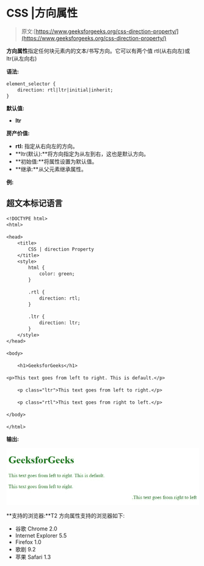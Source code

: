 # CSS |方向属性

> 原文:[https://www.geeksforgeeks.org/css-direction-property/](https://www.geeksforgeeks.org/css-direction-property/)

**方向属性**指定任何块元素内的文本/书写方向。它可以有两个值 rtl(从右向左)或 ltr(从左向右)

**语法:**

```
element_selector {
    direction: rtl|ltr|initial|inherit;
} 
```

**默认值:**

*   **ltr**

**房产价值:**

*   **rtl:** 指定从右向左的方向。
*   **ltr(默认):**将方向指定为从左到右，这也是默认方向。
*   **初始值:**将属性设置为默认值。
*   **继承:**从父元素继承属性。

**例:**

## 超文本标记语言

```
<!DOCTYPE html>
<html>

<head>
    <title>
        CSS | direction Property
    </title>
    <style>
        html {
            color: green;
        }

        .rtl {
            direction: rtl;
        }

        .ltr {
            direction: ltr;
        }
    </style>
</head>

<body>

    <h1>GeeksforGeeks</h1>

<p>This text goes from left to right. This is default.</p>

    <p class="ltr">This text goes from left to right.</p>

    <p class="rtl">This text goes from right to left.</p>

</body>

</html>
```

**输出:**

![](img/b3c8da27d129f8e7afc5fccce664d4fd.png)

**支持的浏览器:**T2 方向属性支持的浏览器如下:

*   谷歌 Chrome 2.0
*   Internet Explorer 5.5
*   Firefox 1.0
*   歌剧 9.2
*   苹果 Safari 1.3